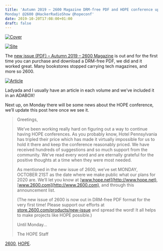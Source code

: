 ```yaml
---
title: 'Autumn 2019 – 2600 Magazine DRM-free PDF and HOPE conference update on
Monday! @2600 @HackerRadioShow @hopeconf'
date: 2019-10-20T17:08:00+01:00
draft: false
---
```


[![Cover](https://cdn-blog.adafruit.com/uploads/2019/10/cover.jpg)](http://store.2600.com/products/new-issue)

[![Site](https://cdn-blog.adafruit.com/uploads/2019/10/site.jpg)](http://store.2600.com/products/new-issue)

The [new issue (PDF) – Autumn 2019 – 2600 Magazine](https://store.2600.com/products/new-issue) is out and for the first time you can purchase and download a DRM-free PDF, we did and it worked great. Many bookstores stopped carrying tech magazines, and more so 2600.

[![Article](https://cdn-blog.adafruit.com/uploads/2019/10/article.jpg)](http://store.2600.com/products/new-issue)

Ladyada and I usually have an article in each volume and we’ve included it in an ADABOX!

Next up, on Monday there will be some news about the HOPE conference, we’ll update this post here once we see it.

> Greetings,
> 
> We’ve been working really hard on figuring out a way to continue having HOPE conferences. As you probably know, Hotel Pennsylvania has tripled their price which has made it virtually impossible for us to hold it there and keep the conference reasonably priced. We have received hundreds of suggestions and so much support from the community. We’ve read every word and are eternally grateful for the positive thoughts at a time when they were most needed.
> 
> As mentioned in the new issue of 2600, we’ve set MONDAY, OCTOBER 21ST as the date where we make public what our plans for 2020 are. We’ll let you know at [www.hope.net](http://www.hope.net), [www.2600.com](http://www.2600.com), and through this announcement list.
> 
> (The new issue of 2600 is now out in DRM-free PDF format for the very first time! Please support our efforts at [store.2600.com/products/new-issue](http://store.2600.com/products/new-issue) and spread the word! It all helps to make projects like HOPE possible.)
> 
> Until Monday…
> 
> The HOPE Staff

[2600](http://www.2600.com), [HOPE](http://www.hope.net).